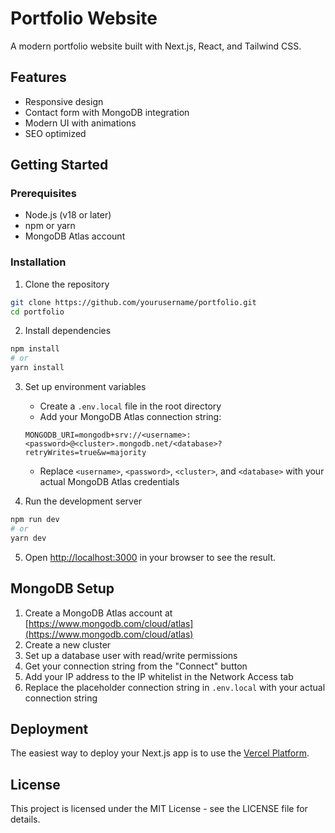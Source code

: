 # Portfolio Website

A modern portfolio website built with Next.js, React, and Tailwind CSS.

## Features

- Responsive design
- Contact form with MongoDB integration
- Modern UI with animations
- SEO optimized

## Getting Started

### Prerequisites

- Node.js (v18 or later)
- npm or yarn
- MongoDB Atlas account

### Installation

1. Clone the repository
```bash
git clone https://github.com/yourusername/portfolio.git
cd portfolio
```

2. Install dependencies
```bash
npm install
# or
yarn install
```

3. Set up environment variables
   - Create a `.env.local` file in the root directory
   - Add your MongoDB Atlas connection string:
   ```
   MONGODB_URI=mongodb+srv://<username>:<password>@<cluster>.mongodb.net/<database>?retryWrites=true&w=majority
   ```
   - Replace `<username>`, `<password>`, `<cluster>`, and `<database>` with your actual MongoDB Atlas credentials

4. Run the development server
```bash
npm run dev
# or
yarn dev
```

5. Open [http://localhost:3000](http://localhost:3000) in your browser to see the result.

## MongoDB Setup

1. Create a MongoDB Atlas account at [https://www.mongodb.com/cloud/atlas](https://www.mongodb.com/cloud/atlas)
2. Create a new cluster
3. Set up a database user with read/write permissions
4. Get your connection string from the "Connect" button
5. Add your IP address to the IP whitelist in the Network Access tab
6. Replace the placeholder connection string in `.env.local` with your actual connection string

## Deployment

The easiest way to deploy your Next.js app is to use the [Vercel Platform](https://vercel.com/new?utm_medium=default-template&filter=next.js&utm_source=create-next-app&utm_campaign=create-next-app-readme).

## License

This project is licensed under the MIT License - see the LICENSE file for details.

